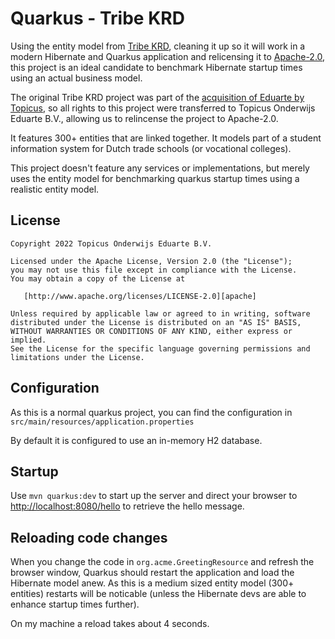# Quarkus - Tribe KRD

Using the entity model from [Tribe KRD][tribe-krd], cleaning it up so
it will work in a modern Hibernate and Quarkus application and
relicensing it to [Apache-2.0][apache], this project is an ideal candidate to
benchmark Hibernate startup times using an actual business model.

The original Tribe KRD project was part of the [acquisition of Eduarte by Topicus][acquisition],
so all rights to this project were transferred to Topicus Onderwijs Eduarte
B.V., allowing us to relincense the project to Apache-2.0.

It features 300+ entities that are linked together. It models part of a
student information system for Dutch trade schools (or vocational colleges).

This project doesn't feature any services or implementations, but merely uses
the entity model for benchmarking quarkus startup times using a realistic 
entity model.

## License

```
Copyright 2022 Topicus Onderwijs Eduarte B.V.

Licensed under the Apache License, Version 2.0 (the "License");
you may not use this file except in compliance with the License.
You may obtain a copy of the License at

   [http://www.apache.org/licenses/LICENSE-2.0][apache]

Unless required by applicable law or agreed to in writing, software
distributed under the License is distributed on an "AS IS" BASIS,
WITHOUT WARRANTIES OR CONDITIONS OF ANY KIND, either express or implied.
See the License for the specific language governing permissions and
limitations under the License.
```

## Configuration

As this is a normal quarkus project, you can find the configuration in
`src/main/resources/application.properties`

By default it is configured to use an in-memory H2 database.

## Startup

Use `mvn quarkus:dev` to start up the server and direct your browser
to [http://localhost:8080/hello](http://localhost:8080/hello) to retrieve 
the hello message.

## Reloading code changes

When you change the code in `org.acme.GreetingResource` and refresh the
browser window, Quarkus should restart the application and load the Hibernate
model anew. As this is a medium sized entity model (300+ entities) restarts
will be noticable (unless the Hibernate devs are able to enhance startup times
further).

On my machine a reload takes about 4 seconds.

[tribe-krd]: https://github.com/topicusonderwijs/tribe-krd-opensource
[apache]: http://www.apache.org/licenses/LICENSE-2.0
[acquisition]: https://topicus.nl/nieuws-en-kennis/topicus-studentinformatiesysteem-eduarte-iddink-group
